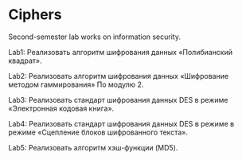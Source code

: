 # Ciphers
Second-semester lab works on information security.



Lab1: Реализовать алгоритм шифрования данных «Полибианский квадрат».

Lab2: Реализовать алгоритм шифрования данных «Шифрование методом гаммирования» 
По модулю 2.

Lab3: Реализовать стандарт шифрования данных DES в режиме «Электронная кодовая книга».

Lab4: Реализовать стандарт шифрования данных DES в режиме в режиме «Сцепление блоков шифрованного текста».

Lab5: Реализовать алгоритм хэш-функции (MD5).
